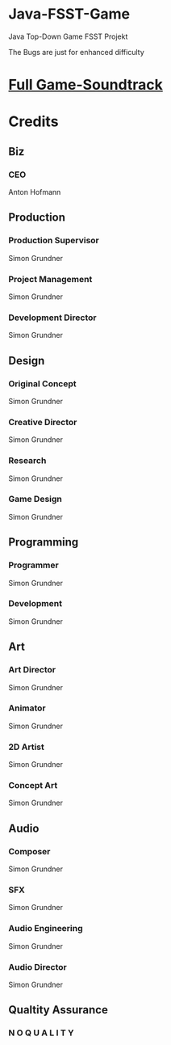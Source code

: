 # Java-FSST-Game
Java Top-Down Game FSST Projekt

The Bugs are just for enhanced difficulty

# [Full Game-Soundtrack](https://soundcloud.com/sminosmino/fibrillate)

# Credits
## Biz
### CEO
Anton Hofmann

## Production
### Production Supervisor
Simon Grundner
### Project Management
Simon Grundner
### Development Director
Simon Grundner

## Design
### Original Concept
Simon Grundner
### Creative Director
Simon Grundner
### Research
Simon Grundner
### Game Design
Simon Grundner 

## Programming
### Programmer
Simon Grundner
### Development
Simon Grundner

## Art
### Art Director
Simon Grundner
### Animator
Simon Grundner
### 2D Artist
Simon Grundner
### Concept Art
Simon Grundner

## Audio
### Composer
Simon Grundner
### SFX
Simon Grundner
### Audio Engineering
Simon Grundner
### Audio Director
Simon Grundner

## Qualtity Assurance
### N O Q U A L I T Y
